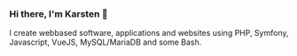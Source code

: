 ### Hi there, I'm Karsten 👋

I create webbased software, applications and websites using PHP, Symfony, Javascript, VueJS, MySQL/MariaDB and some Bash. 


<!--

#### 💬 Ask me about...

Ask me about triathlon, my Zwift setup, home automation, Sonos and RaspberryPi if you have too much time left ;-)



Here are some ideas to get you started:

- 🔭 I’m currently working on ...
- 🌱 I’m currently learning ...
- 👯 I’m looking to collaborate on ...
- 🤔 I’m looking for help with ...
- 😄 Pronouns: ...
- ⚡ Fun fact: ...
-->

